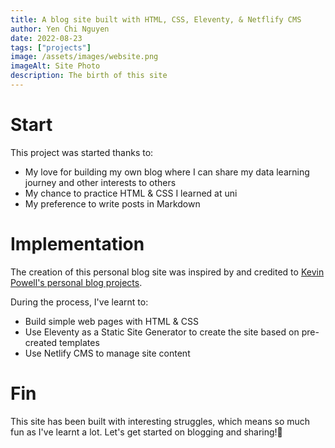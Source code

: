 ```yaml
---
title: A blog site built with HTML, CSS, Eleventy, & Netflify CMS 
author: Yen Chi Nguyen
date: 2022-08-23
tags: ["projects"]
image: /assets/images/website.png
imageAlt: Site Photo
description: The birth of this site
---
```

# Start 
This project was started thanks to:
- My love for building my own blog where I can share my data learning journey and other interests to others
- My chance to practice HTML & CSS I learned at uni
- My preference to write posts in Markdown

# Implementation
The creation of this personal blog site was inspired by and credited to [Kevin Powell's personal blog projects](https://github.com/kevin-powell/JAMStack-blog-starter#).

During the process, I've learnt to:
- Build simple web pages with HTML & CSS
- Use Eleventy as a Static Site Generator to create the site based on pre-created templates
- Use Netlify CMS to manage site content

# Fin
This site has been built with interesting struggles, which means so much fun as I've learnt a lot. Let's get started on blogging and sharing!🌈